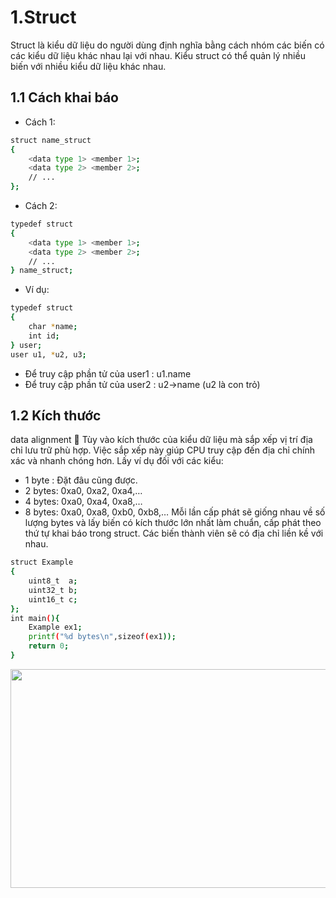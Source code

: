 # 1.Struct
Struct là kiểu dữ liệu do người dùng định nghĩa bằng cách nhóm các biến có các kiểu dữ liệu khác nhau lại với nhau. Kiểu struct có thể quản lý nhiều biến với nhiều kiểu dữ liệu khác nhau.
## 1.1 Cách khai báo 
+ Cách 1:
``` bash
struct name_struct 
{
    <data type 1> <member 1>;
    <data type 2> <member 2>;
    // ...
};
```

+ Cách 2:
``` bash
typedef struct
{
    <data type 1> <member 1>;
    <data type 2> <member 2>;
    // ...
} name_struct;
```

+ Ví dụ:
``` bash
typedef struct 
{
	char *name;	
	int id;
} user;
user u1, *u2, u3;
```
+ Để truy cập phần tử của user1 : u1.name 
+ Để truy cập phần tử của user2 : u2->name (u2 là con trỏ)
## 1.2 Kích thước
data alignment  Tùy vào kích thước của kiểu dữ liệu mà sắp xếp vị trí địa chỉ lưu trữ phù hợp. Việc sắp xếp này giúp CPU truy cập đến địa chỉ chính xác và nhanh chóng hơn.
Lấy ví dụ đối với các kiểu: 
+ 1 byte : Đặt đâu cũng được.
+ 2 bytes: 0xa0, 0xa2, 0xa4,…
+ 4 bytes: 0xa0, 0xa4, 0xa8,…
+ 8 bytes: 0xa0, 0xa8, 0xb0, 0xb8,…
Mỗi lần cấp phát sẽ giống nhau về số lượng bytes và lấy biến có kích thước lớn nhất làm chuẩn, cấp phát theo thứ tự khai báo trong struct. Các biến thành viên sẽ có địa chỉ liền kề với nhau. 
``` bash
struct Example 
{
    uint8_t  a;    
    uint32_t b;
    uint16_t c;  
};
int main(){
	Example ex1;
	printf("%d bytes\n",sizeof(ex1));
	return 0;
}
```
<p align = "center">
<img src = "https://github.com/user-attachments/assets/c65df52f-684a-4906-baca-79bf68e4251d" width = "1000" height = "350">  
